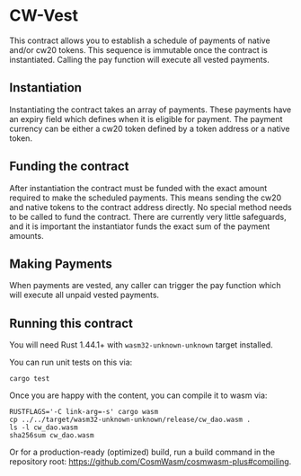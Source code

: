 # CW-Vest

This contract allows you to establish a schedule of payments of native and/or cw20 tokens. This sequence is immutable once the contract is instantiated. Calling the pay function will execute all vested payments.

## Instantiation

Instantiating the contract takes an array of payments. These payments have an expiry field which defines when it is eligible for payment. The payment currency can be either a cw20 token defined by a token address or a native token.

## Funding the contract
After instantiation the contract must be funded with the exact amount required to make the scheduled payments. This means sending the cw20 and native tokens to the contract address directly. No special method needs to be called to fund the contract. There are currently very little safeguards, and it is important the instantiator funds the exact sum of the payment amounts.

## Making Payments
When payments are vested, any caller can trigger the pay function which will execute all unpaid vested payments.

## Running this contract

You will need Rust 1.44.1+ with `wasm32-unknown-unknown` target installed.

You can run unit tests on this via:

`cargo test`

Once you are happy with the content, you can compile it to wasm via:

```
RUSTFLAGS='-C link-arg=-s' cargo wasm
cp ../../target/wasm32-unknown-unknown/release/cw_dao.wasm .
ls -l cw_dao.wasm
sha256sum cw_dao.wasm
```

Or for a production-ready (optimized) build, run a build command in
the repository root: https://github.com/CosmWasm/cosmwasm-plus#compiling.


